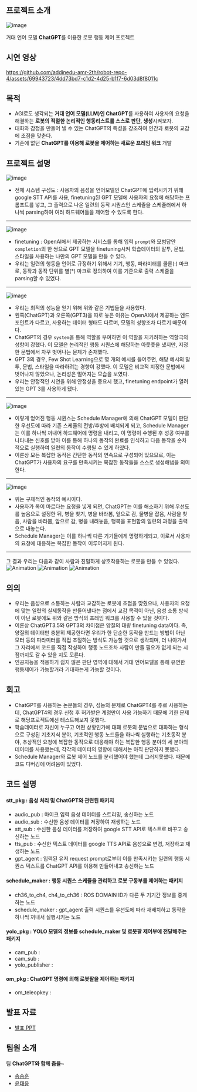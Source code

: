## 프로젝트 소개
![image](https://github.com/addinedu-amr-2th/robot-repo-4/assets/69943723/90dd1ab6-1b3f-4c26-9b3a-ec2bda80d337)

거대 언어 모델 **ChatGPT**를 이용한 로봇 행동 제어 프로젝트  
## 시연 영상
https://github.com/addinedu-amr-2th/robot-repo-4/assets/69943723/4dd73bd7-c1d2-4d25-b1f7-6d03d8f8011c

## 목적
- AGI로도 생각되는 **거대 언어 모델(LLM)인 ChatGPT**를 사용하여 사용자의 요청을 해결하는 **로봇의 적절한 논리적인 행동리스트를 스스로 판단, 생성**시켜보자.
- 대화와 감정을 만들어 낼 수 있는 ChatGPT의 특성을 강조하여 인간과 로봇의 교감에 초점을 맞춘다.
- 기존에 없던 **ChatGPT를 이용해 로봇을 제어하는 새로운 프레임 워크** 개발
## 프로젝트 설명  
![image](https://github.com/addinedu-amr-2th/robot-repo-4/assets/69943723/50715f88-4995-45c1-b898-55eb4362f75f)
- 전체 시스템 구성도 : 사용자의 음성을 언어모델인 ChatGPT에 입력시키기 위해 google STT API를 사용, finetuning된 GPT 모델에 사용자의 요청에 해당하는 프롬프트를 넣고, 그 출력으로 나온 일련의 동작 시퀀스인 스케쥴을 스케쥴러에서 하나씩 parsing하여 여러 하드웨어들을 제어할 수 있도록 한다.
---
![image](https://github.com/addinedu-amr-2th/robot-repo-4/assets/69943723/5e9705f0-48b4-464d-b9ba-a34386d5ad65)
- finetuning : OpenAI에서 제공하는 서비스를 통해 입력 `prompt`와 모범답안 `completion`의 한 쌍으로 GPT 모델을 finetuning시켜 학습데이터의 말투, 문법, 스타일을 사용하는 나만의 GPT 모델을 만들 수 있다.
- 우리는 일련의 행동을 언어로 규정하기 위해서 기기, 행동, 파라미터를 콜론(:) 마크로, 동작과 동작 단위를 별(*) 마크로 정의하여 이를 기준으로 출력 스케쥴을 parsing할 수 있었다.
---
![image](https://github.com/addinedu-amr-2th/robot-repo-4/assets/69943723/25b1b54c-73ec-4eae-bad2-941725adcc03)
- 우리는 최적의 성능을 얻기 위해 위와 같은 기법들을 사용했다.
- 왼쪽(ChatGPT)과 오른쪽(GPT3)을 따로 놓은 이유는 OpenAI에서 제공하는 엔드포인트가 다르고, 사용하는 데이터 형태도 다르며, 모델의 성향조차 다르기 때문이다.
- ChatGPT의 경우 `system`을 통해 역할을 부여하면 이 역할을 지키려하는 역할극의 성향이 강했다.
  이 모델은 논리적인 행동 시퀀스에 해당하는 아웃풋을 냈지만, 지정한 문법에서 자꾸 벗어나는 문제가 존재했다.
- GPT 3의 경우, Few Shot Learning으로 몇 개의 예시를 들어주면, 해당 예시의 말투, 문법, 스타일을 따라하려는 경향이 강했다.
  이 모델은 비교적 지정한 문법에서 벗어나지 않았으나, 논리성은 떨어지는 모습을 보였다.
- 우리는 안정적인 시연을 위해 안정성을 중요시 했고, finetuning endpoint가 열려있는 GPT 3를 사용하게 됐다.
---
![image](https://github.com/addinedu-amr-2th/robot-repo-4/assets/69943723/1b09d285-7a48-4bc1-a114-fd63e38ba4dc)
- 이렇게 얻어진 행동 시퀀스는 Schedule Manager에 의해 ChatGPT 모델이 판단한 우선도에 따라 기존 스케쥴의 전방/후방에 배치되게 되고, Schedule Manager는 이를 하나씩 꺼내어 하드웨어에 명령을 내리고, 이 명령이 수행된 후 성공 여부를 나타내는 신호를 받아 이를 통해 하나의 동작의 완료를 인식하고 다음 동작을 순차적으로 실행하여 일련의 동작이 수행될 수 있게 하였다.
- 이론상 모든 복잡한 동작은 간단한 동작의 연속으로 구성되어 있으므로, 이는 ChatGPT가 사용자의 요구를 만족시키는 복잡한 동작들을 스스로 생성해냄을 의미한다.
---
![image](https://github.com/addinedu-amr-2th/robot-repo-4/assets/69943723/c1d2967f-4e4f-4783-9bb9-acd19d5cab1d)
- 위는 구체적인 동작의 예시이다.
- 사용자가 목이 마르다는 요청을 넣게 되면, ChatGPT는 이를 해소하기 위해 우선도를 높음으로 설정한 뒤, 
  병을 찾기, 병을 바라봄, 앞으로 감, 물병을 잡음, 사람을 찾음, 사람을 바라봄, 앞으로 감, 병을 내려놓음, 행복을 표현함의 일련의 과정을 출력으로 내놓는다.
- Schedule Manager는 이를 하나씩 다른 기기들에게 명령하게되고, 이로서 사용자의 요청에 대응하는 복잡한 동작이 이루어지게 된다.
---
그 결과 우리는 다음과 같이 사람과 친밀하게 상호작용하는 로봇을 만들 수 있었다.
![Animation](https://github.com/addinedu-amr-2th/robot-repo-4/assets/69943723/bf2a6e62-4831-43ac-bad3-9dc18b3c0750)
![Animation](https://github.com/addinedu-amr-2th/robot-repo-4/assets/69943723/c0a09812-fd23-4f6f-84f5-5903df42e91b)
![Animation](https://github.com/addinedu-amr-2th/robot-repo-4/assets/69943723/2968b2dd-470a-4d24-a221-27264b53c262)
## 의의
- 우리는 음성으로 소통하는 사람과 교감하는 로봇에 초점을 맞췄으나, 사용자의 요청에 맞는 일련의 실제동작을 만들어낸다는 점에서 교감 목적이 아닌, 음성 소통 방식이 아닌 로봇에도 위와 같은 방식의 프레임 워크를 사용할 수 있을 것이다.
- 이론상 ChatGPT3.5와 GPT3의 차이점은 양질의 대량 finetuning data이다. 
  즉, 양질의 데이터만 충분히 제공한다면 우리가 한 단순한 동작을 만드는 방법이 아닌 모터 등의 파라미터를 직접 조절하는 방식도 가능할 것으로 생각되며, 더 나아가서 그 자리에서 코드를 직접 작성하여 행동 노드조차 사람이 만들 필요가 없게 되는 시점까지도 갈 수 있을 지도 모른다.
- 인공지능을 적용하기 쉽지 않은 판단 영역에 대해서 거대 언어모델을 통해 유연한 행동제어가 가능할거라 기대하는게 가능할 것이다.
## 회고
- ChatGPT를 사용하는 논문들의 경우, 성능의 문제로 ChatGPT4를 주로 사용하는데, ChatGPT4의 경우 신청 후 허가받은 계정만이 사용 가능하기 때문에 기한 문제로 해당프로젝트에선 테스트해보지 못했다.
- 학습데이터로 자신이 누구고 어떤 상황인가에 대홰 로봇의 문법으로 대화하는 형식으로 구성된 기초지식 분야, 기초적인 행동 노드들을 하나씩 실행하는 기초동작 분야, 추상적인 요청에 복잡한 동작으로 대응해야 하는 복잡한 행동 분야의 세 분야의 데이터를 사용했는데, 각각의 데이터의 영향에 대해서는 아직 판단하지 못했다.
- Schedule Manager와 로봇 제어 노드를 분리했어야 했는데 그러지못했다. 때문에 코드 디버깅에 어려움이 있었다. 

## 코드 설명
#### stt_pkg : 음성 처리 및 ChatGPT와 관련된 패키지 
- audio_pub : 마이크 입력 음성 데이터를 스트리밍, 송신하는 노드
- audio_sub : 수신한 음성 데이터를 저장하여 재생하는 노드
- stt_sub : 수신한 음성 데이터를 저장하여 google STT API로 텍스트로 바꾸고 송신하는 노드
- tts_pub : 수신한 텍스트 데이터를 google TTS API로 음성으로 변경, 저장하고 재생하는 노드
- gpt_agent : 입력된 유저 request prompt로부터 이를 만족시키는 일련의 행동 시퀀스 텍스트를 ChatGPT API를 이용해 만들어내고 송신하는 노드
#### schedule_maker : 행동 시퀀스 스케쥴을 관리하고 로봇 구동부를 제어하는 패키지
- ch36_to_ch4, ch4_to_ch36 : ROS DOMAIN ID가 다른 두 기기간 정보를 중계하는 노드
- schedule_maker : gpt_agent 출력 시퀀스를 우선도에 따라 재배치하고 동작을 하나씩 꺼내서 실행시키는 노드
#### yolo_pkg : YOLO 모델의 정보를 schedule_maker 및 로봇팔 제어부에 전달해주는 패키지
- cam_pub : 
- cam_sub : 
- yolo_publisher : 
#### om_pkg : ChatGPT 명령에 의해 로봇팔을 제어하는 패키지
- om_teleopkey : 
## 발표 자료
- [발표 PPT](https://docs.google.com/presentation/d/1Db-Mb1rRizueh5NoOPT9ax4vFm7Z98R1q-yJYuG1zGs/edit?usp=sharing)
## 팀원 소개
팀 **ChatGPT와 함께 춤을~**
- [송승훈](https://github.com/addinedu-amr-2th/robot-repo-4/tree/ssh)
- [윤태웅](https://github.com/addinedu-amr-2th/robot-repo-4/tree/ytw)

